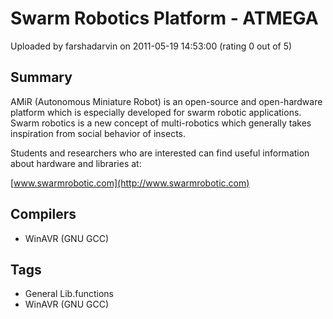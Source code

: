 # Swarm Robotics Platform - ATMEGA

Uploaded by farshadarvin on 2011-05-19 14:53:00 (rating 0 out of 5)

## Summary

AMiR (Autonomous Miniature Robot) is an open-source and open-hardware platform which is especially developed for swarm robotic applications. Swarm robotics is a new concept of multi-robotics which generally takes inspiration from social behavior of insects.  

Students and researchers who are interested can find useful information about hardware and libraries at:


[www.swarmrobotic.com](http://www.swarmrobotic.com)

## Compilers

- WinAVR (GNU GCC)

## Tags

- General Lib.functions
- WinAVR (GNU GCC)
